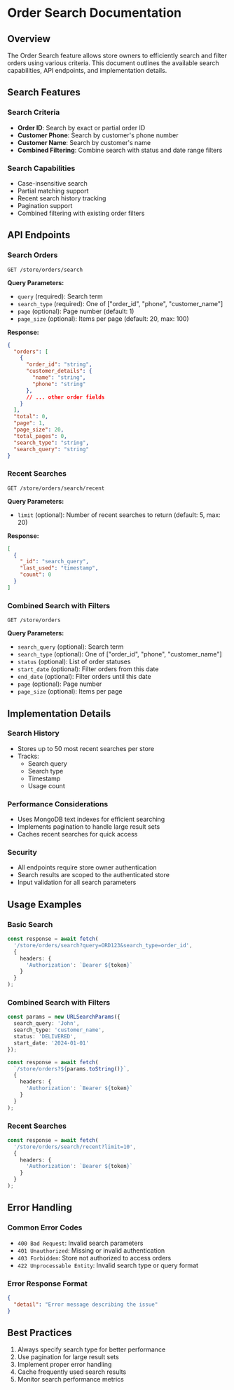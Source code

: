 # Order Search Documentation

## Overview
The Order Search feature allows store owners to efficiently search and filter orders using various criteria. This document outlines the available search capabilities, API endpoints, and implementation details.

## Search Features

### Search Criteria
- **Order ID**: Search by exact or partial order ID
- **Customer Phone**: Search by customer's phone number
- **Customer Name**: Search by customer's name
- **Combined Filtering**: Combine search with status and date range filters

### Search Capabilities
- Case-insensitive search
- Partial matching support
- Recent search history tracking
- Pagination support
- Combined filtering with existing order filters

## API Endpoints

### Search Orders
```http
GET /store/orders/search
```

**Query Parameters:**
- `query` (required): Search term
- `search_type` (required): One of ["order_id", "phone", "customer_name"]
- `page` (optional): Page number (default: 1)
- `page_size` (optional): Items per page (default: 20, max: 100)

**Response:**
```json
{
  "orders": [
    {
      "order_id": "string",
      "customer_details": {
        "name": "string",
        "phone": "string"
      },
      // ... other order fields
    }
  ],
  "total": 0,
  "page": 1,
  "page_size": 20,
  "total_pages": 0,
  "search_type": "string",
  "search_query": "string"
}
```

### Recent Searches
```http
GET /store/orders/search/recent
```

**Query Parameters:**
- `limit` (optional): Number of recent searches to return (default: 5, max: 20)

**Response:**
```json
[
  {
    "_id": "search_query",
    "last_used": "timestamp",
    "count": 0
  }
]
```

### Combined Search with Filters
```http
GET /store/orders
```

**Query Parameters:**
- `search_query` (optional): Search term
- `search_type` (optional): One of ["order_id", "phone", "customer_name"]
- `status` (optional): List of order statuses
- `start_date` (optional): Filter orders from this date
- `end_date` (optional): Filter orders until this date
- `page` (optional): Page number
- `page_size` (optional): Items per page

## Implementation Details

### Search History
- Stores up to 50 most recent searches per store
- Tracks:
  - Search query
  - Search type
  - Timestamp
  - Usage count

### Performance Considerations
- Uses MongoDB text indexes for efficient searching
- Implements pagination to handle large result sets
- Caches recent searches for quick access

### Security
- All endpoints require store owner authentication
- Search results are scoped to the authenticated store
- Input validation for all search parameters

## Usage Examples

### Basic Search
```typescript
const response = await fetch(
  '/store/orders/search?query=ORD123&search_type=order_id',
  {
    headers: {
      'Authorization': `Bearer ${token}`
    }
  }
);
```

### Combined Search with Filters
```typescript
const params = new URLSearchParams({
  search_query: 'John',
  search_type: 'customer_name',
  status: 'DELIVERED',
  start_date: '2024-01-01'
});

const response = await fetch(
  `/store/orders?${params.toString()}`,
  {
    headers: {
      'Authorization': `Bearer ${token}`
    }
  }
);
```

### Recent Searches
```typescript
const response = await fetch(
  '/store/orders/search/recent?limit=10',
  {
    headers: {
      'Authorization': `Bearer ${token}`
    }
  }
);
```

## Error Handling

### Common Error Codes
- `400 Bad Request`: Invalid search parameters
- `401 Unauthorized`: Missing or invalid authentication
- `403 Forbidden`: Store not authorized to access orders
- `422 Unprocessable Entity`: Invalid search type or query format

### Error Response Format
```json
{
  "detail": "Error message describing the issue"
}
```

## Best Practices
1. Always specify search type for better performance
2. Use pagination for large result sets
3. Implement proper error handling
4. Cache frequently used search results
5. Monitor search performance metrics 